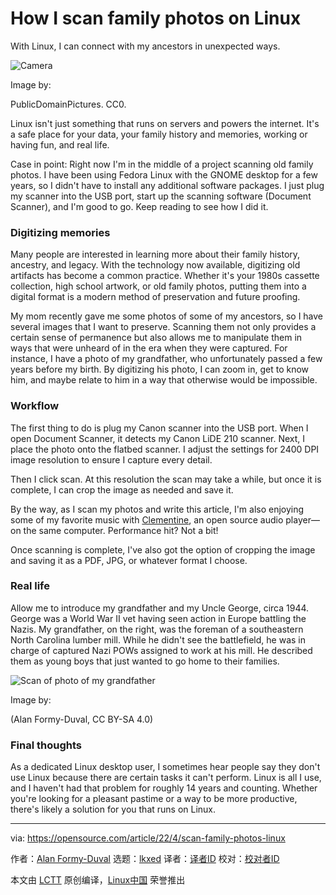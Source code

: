 [#]: subject: "How I scan family photos on Linux"
[#]: via: "https://opensource.com/article/22/4/scan-family-photos-linux"
[#]: author: "Alan Formy-Duval https://opensource.com/users/alanfdoss"
[#]: collector: "lkxed"
[#]: translator: "geekpi"
[#]: reviewer: " "
[#]: publisher: " "
[#]: url: " "

How I scan family photos on Linux
======
With Linux, I can connect with my ancestors in unexpected ways.

![Camera][1]

Image by:

PublicDomainPictures. CC0.

Linux isn't just something that runs on servers and powers the internet. It's a safe place for your data, your family history and memories, working or having fun, and real life.

Case in point: Right now I'm in the middle of a project scanning old family photos. I have been using Fedora Linux with the GNOME desktop for a few years, so I didn't have to install any additional software packages. I just plug my scanner into the USB port, start up the scanning software (Document Scanner), and I'm good to go. Keep reading to see how I did it.

### Digitizing memories

Many people are interested in learning more about their family history, ancestry, and legacy. With the technology now available, digitizing old artifacts has become a common practice. Whether it's your 1980s cassette collection, high school artwork, or old family photos, putting them into a digital format is a modern method of preservation and future proofing.

My mom recently gave me some photos of some of my ancestors, so I have several images that I want to preserve. Scanning them not only provides a certain sense of permanence but also allows me to manipulate them in ways that were unheard of in the era when they were captured. For instance, I have a photo of my grandfather, who unfortunately passed a few years before my birth. By digitizing his photo, I can zoom in, get to know him, and maybe relate to him in a way that otherwise would be impossible.

### Workflow

The first thing to do is plug my Canon scanner into the USB port. When I open Document Scanner, it detects my Canon LiDE 210 scanner. Next, I place the photo onto the flatbed scanner. I adjust the settings for 2400 DPI image resolution to ensure I capture every detail.

Then I click scan. At this resolution the scan may take a while, but once it is complete, I can crop the image as needed and save it.

By the way, as I scan my photos and write this article, I'm also enjoying some of my favorite music with [Clementine][2], an open source audio player—on the same computer. Performance hit? Not a bit!

Once scanning is complete, I've also got the option of cropping the image and saving it as a PDF, JPG, or whatever format I choose.

### Real life

Allow me to introduce my grandfather and my Uncle George, circa 1944. George was a World War II vet having seen action in Europe battling the Nazis. My grandfather, on the right, was the foreman of a southeastern North Carolina lumber mill. While he didn't see the battlefield, he was in charge of captured Nazi POWs assigned to work at his mill. He described them as young boys that just wanted to go home to their families.

![Scan of photo of my grandfather][3]

Image by:

(Alan Formy-Duval, CC BY-SA 4.0)

### Final thoughts

As a dedicated Linux desktop user, I sometimes hear people say they don't use Linux because there are certain tasks it can't perform. Linux is all I use, and I haven't had that problem for roughly 14 years and counting. Whether you're looking for a pleasant pastime or a way to be more productive, there's likely a solution for you that runs on Linux.

--------------------------------------------------------------------------------

via: https://opensource.com/article/22/4/scan-family-photos-linux

作者：[Alan Formy-Duval][a]
选题：[lkxed][b]
译者：[译者ID](https://github.com/译者ID)
校对：[校对者ID](https://github.com/校对者ID)

本文由 [LCTT](https://github.com/LCTT/TranslateProject) 原创编译，[Linux中国](https://linux.cn/) 荣誉推出

[a]: https://opensource.com/users/alanfdoss
[b]: https://github.com/lkxed
[1]: https://opensource.com/sites/default/files/lead-images/camera-photography-film.jpg
[2]: https://opensource.com/life/16/10/4-open-music-players-compared
[3]: https://opensource.com/sites/default/files/2022-04/Scanner_Picture2022.png
